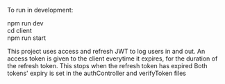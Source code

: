 To run in development:

npm run dev  
cd client  
npm run start

This project uses access and refresh JWT to log users in and out. An access token is given to the client everytime it expires, for the duration of the refresh token. This stops when the refresh token has expired
Both tokens' expiry is set in the authController and verifyToken files

